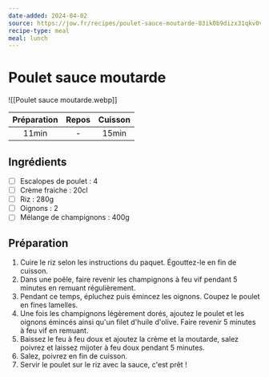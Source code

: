 ```yaml
---
date-added: 2024-04-02
source: https://jow.fr/recipes/poulet-sauce-moutarde-83ik0b9dizx31qkv0v9y
recipe-type: meal
meal: lunch
---
```


# Poulet sauce moutarde

![[Poulet sauce moutarde.webp]]

| Préparation | Repos | Cuisson |
|:-----------:|:-----:|:-------:|
|    11min    |   -   |  15min  |

## Ingrédients

- [ ] Escalopes de poulet : 4
- [ ] Crème fraiche : 20cl
- [ ] Riz : 280g
- [ ] Oignons : 2
- [ ] Mélange de champignons : 400g

## Préparation

1. Cuire le riz selon les instructions du paquet. Égouttez-le en fin de cuisson.
2. Dans une poêle, faire revenir les champignons à feu vif pendant 5 minutes en remuant régulièrement.
3. Pendant ce temps, épluchez puis émincez les oignons. Coupez le poulet en fines lamelles.
4. Une fois les champignons légèrement dorés, ajoutez le poulet et les oignons émincés ainsi qu'un filet d'huile d'olive. Faire revenir 5 minutes à feu vif en remuant.
5. Baissez le feu à feu doux et ajoutez la crème et la moutarde, salez poivrez et laissez mijoter à feu doux pendant 5 minutes.
6. Salez, poivrez en fin de cuisson.
7. Servir le poulet sur le riz avec la sauce, c'est prêt !
